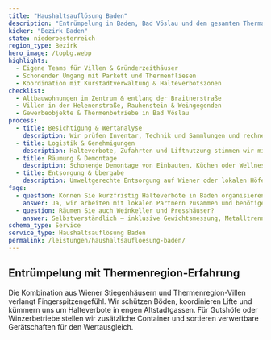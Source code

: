 ```yaml
---
title: "Haushaltsauflösung Baden"
description: "Entrümpelung in Baden, Bad Vöslau und dem gesamten Thermalregion-Bezirk inklusive Thermengasse, Villenviertel und Weingärten."
kicker: "Bezirk Baden"
state: niederoesterreich
region_type: Bezirk
hero_image: /topbg.webp
highlights:
  - Eigene Teams für Villen & Gründerzeithäuser
  - Schonender Umgang mit Parkett und Thermenfliesen
  - Koordination mit Kurstadtverwaltung & Halteverbotszonen
checklist:
  - Altbauwohnungen im Zentrum & entlang der Braitnerstraße
  - Villen in der Helenenstraße, Rauhenstein & Weingegenden
  - Gewerbeobjekte & Thermenbetriebe in Bad Vöslau
process:
  - title: Besichtigung & Wertanalyse
    description: Wir prüfen Inventar, Technik und Sammlungen und rechnen verwertbare Stücke direkt an.
  - title: Logistik & Genehmigungen
    description: Halteverbote, Zufahrten und Liftnutzung stimmen wir mit Hausverwaltungen oder der Stadt Baden ab.
  - title: Räumung & Demontage
    description: Schonende Demontage von Einbauten, Küchen oder Wellnessbereichen inklusive Schutzmaterialien.
  - title: Entsorgung & Übergabe
    description: Umweltgerechte Entsorgung auf Wiener oder lokalen Höfen, danach besenreine Übergabe mit Protokoll.
faqs:
  - question: Können Sie kurzfristig Halteverbote in Baden organisieren?
    answer: Ja, wir arbeiten mit lokalen Partnern zusammen und benötigen in der Regel 3–4 Werktage Vorlauf.
  - question: Räumen Sie auch Weinkeller und Presshäuser?
    answer: Selbstverständlich – inklusive Gewichtsmessung, Metalltrennung und Reinigung.
schema_type: Service
service_type: Haushaltsauflösung Baden
permalink: /leistungen/haushaltsaufloesung-baden/
---
```

## Entrümpelung mit Thermenregion-Erfahrung

Die Kombination aus Wiener Stiegenhäusern und Thermenregion-Villen verlangt Fingerspitzengefühl. Wir schützen Böden, koordinieren Lifte und kümmern uns um Halteverbote in engen Altstadtgassen. Für Gutshöfe oder Winzerbetriebe stellen wir zusätzliche Container und sortieren verwertbare Gerätschaften für den Wertausgleich.
